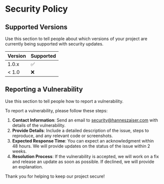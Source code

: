 # Security Policy

## Supported Versions

Use this section to tell people about which versions of your project are
currently being supported with security updates.

| Version | Supported          |
| ------- | ------------------ |
| 1.0.x   | :white_check_mark: |
| < 1.0   | :x:                |

## Reporting a Vulnerability

Use this section to tell people how to report a vulnerability.

To report a vulnerability, please follow these steps:

1. **Contact Information**: Send an email to [security@hanneszaiser.com](mailto:security@hanneszaiser.com) with details of the vulnerability.
2. **Provide Details**: Include a detailed description of the issue, steps to reproduce, and any relevant code or screenshots.
3. **Expected Response Time**: You can expect an acknowledgment within 48 hours. We will provide updates on the status of the issue within 2 weeks.
4. **Resolution Process**: If the vulnerability is accepted, we will work on a fix and release an update as soon as possible. If declined, we will provide an explanation.

Thank you for helping to keep our project secure!
